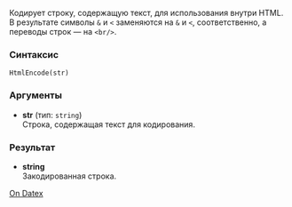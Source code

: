 Кодирует строку, содержащую текст, для использования внутри HTML. В результате символы `&` и `<` заменяются на `&` и `<`, соответственно, а переводы строк — на `<br/>`.

### Синтаксис
`HtmlEncode(str)`

### Аргументы
- **str** (тип: `string`)  
    Строка, содержащая текст для кодирования.

### Результат
- **string**  
    Закодированная строка.

[On Datex](http://docs.datex.ru/article.htm?id=5620276892448878630)